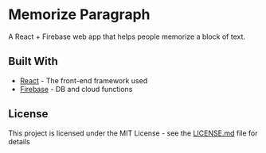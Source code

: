 # Memorize Paragraph

A React + Firebase web app that helps people memorize a block of text.

## Built With

* [React](https://reactjs.org/) - The front-end framework used
* [Firebase](https://firebase.google.com/) - DB and cloud functions

## License

This project is licensed under the MIT License - see the [LICENSE.md](LICENSE.md) file for details
